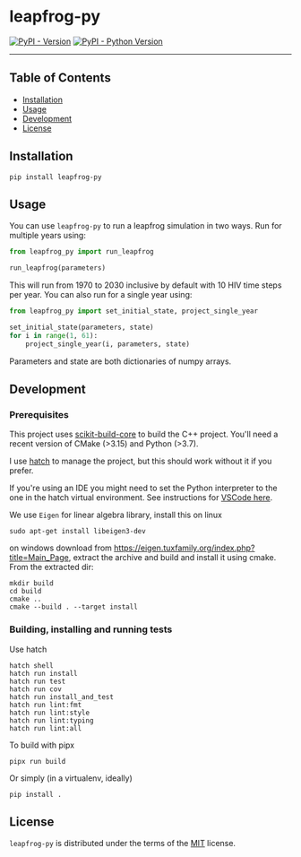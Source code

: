 # leapfrog-py

[![PyPI - Version](https://img.shields.io/pypi/v/leapfrog-py.svg)](https://pypi.org/project/leapfrog-py)
[![PyPI - Python Version](https://img.shields.io/pypi/pyversions/leapfrog-py.svg)](https://pypi.org/project/leapfrog-py)

-----

## Table of Contents

- [Installation](#installation)
- [Usage](#usage)
- [Development](#development)
- [License](#license)

## Installation

```console
pip install leapfrog-py
```

## Usage

You can use `leapfrog-py` to run a leapfrog simulation in two ways. Run for multiple years using:

```python
from leapfrog_py import run_leapfrog

run_leapfrog(parameters)
```

This will run from 1970 to 2030 inclusive by default with 10 HIV time steps per year. You can also run for a single year using:

```python
from leapfrog_py import set_initial_state, project_single_year

set_initial_state(parameters, state)
for i in range(1, 61):
    project_single_year(i, parameters, state)
```

Parameters and state are both dictionaries of numpy arrays.

## Development

### Prerequisites

This project uses [scikit-build-core](https://github.com/scikit-build/scikit-build-core) to build the C++ project. You'll need a recent version of CMake (>3.15) and Python (>3.7).

I use [hatch](https://hatch.pypa.io/1.9/) to manage the project, but this should work without it if you prefer.

If you're using an IDE you might need to set the Python interpreter to the one in the hatch virtual environment. See instructions for [VSCode here](https://hatch.pypa.io/latest/how-to/integrate/vscode/).

We use `Eigen` for linear algebra library, install this on linux

```console
sudo apt-get install libeigen3-dev
```

on windows download from https://eigen.tuxfamily.org/index.php?title=Main_Page, extract the archive and build and install it using cmake. From the extracted dir:

```console
mkdir build
cd build
cmake ..
cmake --build . --target install
```

### Building, installing and running tests

Use hatch

```console
hatch shell
hatch run install
hatch run test
hatch run cov
hatch run install_and_test
hatch run lint:fmt
hatch run lint:style
hatch run lint:typing
hatch run lint:all
```

To build with pipx

```console
pipx run build
```

Or simply (in a virtualenv, ideally)

```console
pip install .
```

## License

`leapfrog-py` is distributed under the terms of the [MIT](https://spdx.org/licenses/MIT.html) license.
